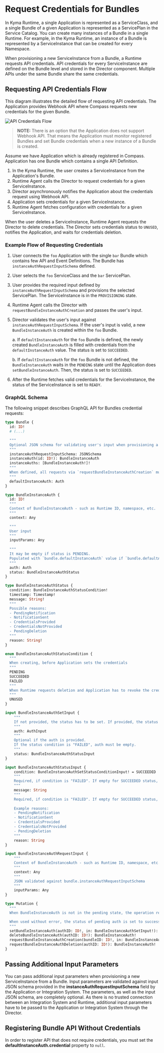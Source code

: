 # Request Credentials for Bundles

In Kyma Runtime, a single Application is represented as a ServiceClass, and a single Bundle of a given Application is represented as a ServicePlan in the Service Catalog. You can create many instances of a Bundle in a single Runtime. For example, in the Kyma Runtime, an instance of a Bundle is represented by a ServiceInstance that can be created for every Namespace.

When provisioning a new ServiceInstance from a Bundle, a Runtime requests API credentials. API credentials for every ServiceInstance are defined on the Bundle level and stored in the Director component. Multiple APIs under the same Bundle share the same credentials.


## Requesting API Credentials Flow

This diagram illustrates the detailed flow of requesting API credentials. The Application provides Webhook API where Compass requests new credentials for the given Bundle.

![API Credentials Flow](./assets/api-credentials-flow.svg)

> **NOTE:** There is an option that the Application does not support Webhook API. That means the Application must monitor registered Bundles and set Bundle credentials when a new instance of a Bundle is created.

Assume we have Application which is already registered in Compass. Application has one Bundle which contains a single API Definition.

1. In the Kyma Runtime, the user creates a ServiceInstance from the Application's Bundle.
1. Runtime Agent calls the Director to request credentials for a given ServiceInstance.
1. Director asynchronously notifies the Application about the credentials request using Webhook API.
1. Application sets credentials for a given ServiceInstance.
1. Runtime Agent fetches configuration with credentials for a given ServiceInstance.

When the user deletes a ServiceInstance, Runtime Agent requests the Director to delete credentials. The Director sets credentials status to `UNUSED`, notifies the Application, and waits for credentials deletion.

### Example Flow of Requesting Credentials

1. User connects the `foo` Application with the single `bar` Bundle which contains few API and Event Definitions. The Bundle has `instanceAuthRequestInputSchema` defined.
1. User selects the `foo` ServiceClass and the `bar` ServicePlan.
1. User provides the required input defined by `instanceAuthRequestInputSchema` and provisions the selected ServicePlan. The ServiceInstance is in the `PROVISIONING` state.
1. Runtime Agent calls the Director with `requestBundleInstanceAuthCreation` and passes the user's input.
1. Director validates the user's input against `instanceAuthRequestInputSchema`. If the user's input is valid, a new `BundleInstanceAuth` is created within the `foo` Bundle.
   
   a. If `defaultInstanceAuth` for the `foo` Bundle is defined, the newly created `BundleInstanceAuth` is filled with credentials from the `defaultInstanceAuth` value. The status is set to `SUCCEEDED`.
   
   b. If `defaultInstanceAuth` for the `foo` Bundle is not defined, the `BundleInstanceAuth` waits in the `PENDING` state until the Application does `setBundleInstanceAuth`. Then, the status is set to `SUCCEEDED`.
   
1. After the Runtime fetches valid credentials for the ServiceInstance, the status of the ServiceInstance is set to `READY`.

### GraphQL Schema

The following snippet describes GraphQL API for Bundles credential requests:

```graphql
type Bundle {
  id: ID!
  # (...)

  """
  Optional JSON schema for validating user's input when provisioning a ServiceClass.
  """
  instanceAuthRequestInputSchema: JSONSchema
  instanceAuth(id: ID!): BundleInstanceAuth
  instanceAuths: [BundleInstanceAuth!]!
  """
  When defined, all requests via `requestBundleInstanceAuthCreation` mutation fallback to defaultInstanceAuth.
  """
  defaultInstanceAuth: Auth
}

type BundleInstanceAuth {
  id: ID!
  """
  Context of BundleInstanceAuth - such as Runtime ID, namespace, etc.
  """
  context: Any

  """
  User input
  """
  inputParams: Any
  
  """
  It may be empty if status is PENDING.
  Populated with `bundle.defaultInstanceAuth` value if `bundle.defaultAuth` is defined. If not, Compass notifies Application/Integration System about the Auth request.
  """
  auth: Auth
  status: BundleInstanceAuthStatus
}

type BundleInstanceAuthStatus {
  condition: BundleInstanceAuthStatusCondition!
  timestamp: Timestamp!
  message: String!
  """
  Possible reasons:
  - PendingNotification
  - NotificationSent
  - CredentialsProvided
  - CredentialsNotProvided
  - PendingDeletion
  """
  reason: String!
}

enum BundleInstanceAuthStatusCondition {
  """
  When creating, before Application sets the credentials
  """
  PENDING
  SUCCEEDED
  FAILED
  """
  When Runtime requests deletion and Application has to revoke the credentials
  """
  UNUSED
}

input BundleInstanceAuthSetInput {
	"""
	If not provided, the status has to be set. If provided, the status condition  must be "SUCCEEDED".
	"""
	auth: AuthInput
	"""
	Optional if the auth is provided.
	If the status condition is "FAILED", auth must be empty.
	"""
	status: BundleInstanceAuthStatusInput
}

input BundleInstanceAuthStatusInput {
	condition: BundleInstanceAuthSetStatusConditionInput! = SUCCEEDED
	"""
	Required, if condition is "FAILED". If empty for SUCCEEDED status, default message is set.
	"""
	message: String
	"""
	Required, if condition is "FAILED". If empty for SUCCEEDED status, "CredentialsProvided" reason is set.
	
	Example reasons:
	- PendingNotification
	- NotificationSent
	- CredentialsProvided
	- CredentialsNotProvided
	- PendingDeletion
	"""
	reason: String
}

input BundleInstanceAuthRequestInput {
	"""
	Context of BundleInstanceAuth - such as Runtime ID, namespace, etc.
	"""
	context: Any
	"""
	JSON validated against bundle.instanceAuthRequestInputSchema
	"""
	inputParams: Any
}

type Mutation {
  """
  When BundleInstanceAuth is not in the pending state, the operation returns an error.

  When used without error, the status of pending auth is set to success.
  """
  setBundleInstanceAuth(authID: ID!, in: BundleInstanceAuthSetInput!): BundleInstanceAuth!
  deleteBundleInstanceAuth(authID: ID!): BundleInstanceAuth!
  requestBundleInstanceAuthCreation(bundleID: ID!, in: BundleInstanceAuthRequestInput!): BundleInstanceAuth!
  requestBundleInstanceAuthDeletion(authID: ID!): BundleInstanceAuth!
}
```

## Passing Additional Input Parameters

You can pass additional input parameters when provisioning a new ServiceInstance from a Bundle. Input parameters are validated against input JSON schema provided in the **instanceAuthRequestInputSchema** field by the Application or Integration System. The parameters, as well as the input JSON schema, are completely optional. As there is no trusted connection between an Integration System and Runtime, additional input parameters have to be passed to the Application or Integration System through the Director.

## Registering Bundle API Without Credentials

In order to register API that does not require credentials, you must set the **defaultInstanceAuth.credential** property to `null`.
